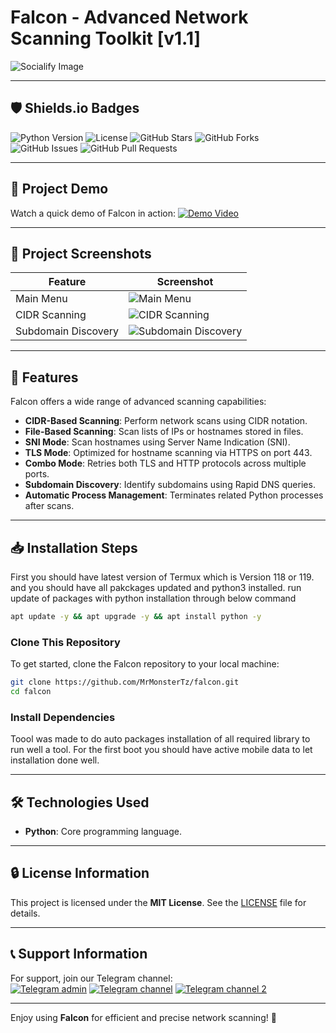 # Falcon - Advanced Network Scanning Toolkit [v1.1]

![Socialify Image](https://socialify.git.ci/MrMonsterTz/falcon/image?description=1&font=Inter&forks=1&issues=1&language=1&logo=https%3A%2F%2Fexample.com%2Flogo.png&name=1&owner=1&pattern=Circuit%20Board&pulls=1&stargazers=1&theme=Dark)

---

## 🛡️ Shields.io Badges
![Python Version](https://img.shields.io/badge/Python-3.x-blue)
![License](https://img.shields.io/badge/License-MIT-green)
![GitHub Stars](https://img.shields.io/github/stars/MrMonsterTz/falcon)
![GitHub Forks](https://img.shields.io/github/forks/MrMonsterTz/falcon)
![GitHub Issues](https://img.shields.io/github/issues/MrMonsterTz/falcon)
![GitHub Pull Requests](https://img.shields.io/github/issues-pr/MrMonsterTz/falcon)

---

## 🎥 Project Demo
Watch a quick demo of Falcon in action:
[![Demo Video](https://img.youtube.com/vi/VIDEO_ID/0.jpg)](https://www.youtube.com/watch?v=VIDEO_ID)

---

## 📸 Project Screenshots
| Feature | Screenshot |
|---------|------------|
| Main Menu | ![Main Menu](https://example.com/main-menu.png) |
| CIDR Scanning | ![CIDR Scanning](https://example.com/cidr-scanning.png) |
| Subdomain Discovery | ![Subdomain Discovery](https://example.com/subdomain-discovery.png) |

---

## 🚀 Features
Falcon offers a wide range of advanced scanning capabilities:
- **CIDR-Based Scanning**: Perform network scans using CIDR notation.
- **File-Based Scanning**: Scan lists of IPs or hostnames stored in files.
- **SNI Mode**: Scan hostnames using Server Name Indication (SNI).
- **TLS Mode**: Optimized for hostname scanning via HTTPS on port 443.
- **Combo Mode**: Retries both TLS and HTTP protocols across multiple ports.
- **Subdomain Discovery**: Identify subdomains using Rapid DNS queries.
- **Automatic Process Management**: Terminates related Python processes after scans.

---

## 📥 Installation Steps
First you should have latest version of Termux which is Version 118 or 119. and you should have all pakckages updated and python3 installed. run update of packages with python installation through below command
```bash
apt update -y && apt upgrade -y && apt install python -y
```

### Clone This Repository
To get started, clone the Falcon repository to your local machine:
```bash
git clone https://github.com/MrMonsterTz/falcon.git
cd falcon
```

### Install Dependencies
Toool was made to do auto packages installation of all required library to run well a tool. For the first boot you should have active mobile data to let installation done well.

---

## 🛠️ Technologies Used
- **Python**: Core programming language.
---

## 🔒 License Information
This project is licensed under the **MIT License**. See the [LICENSE](LICENSE) file for details.

---

## 📞 Support Information
For support, join our Telegram channel:  
[![Telegram admin](https://img.shields.io/badge/Telegram-Join%20Channel-blue)](https://t.me/sudotz)
[![Telegram channel](https://img.shields.io/badge/Telegram-Join%20Channel-blue)](https://t.me/falconx6)
[![Telegram channel 2](https://img.shields.io/badge/Telegram-Join%20Channel-blue)](https://t.me/Tech_orbit)

---

Enjoy using **Falcon** for efficient and precise network scanning! 🚀
